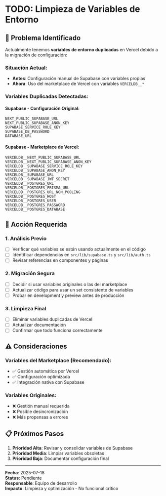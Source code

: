 # TODO: Limpieza de Variables de Entorno

## 🚨 Problema Identificado

Actualmente tenemos **variables de entorno duplicadas** en Vercel debido a la migración de configuración:

### Situación Actual:
- **Antes**: Configuración manual de Supabase con variables propias
- **Ahora**: Uso del marketplace de Vercel con variables `VERCELDB__*`

### Variables Duplicadas Detectadas:

#### Supabase - Configuración Original:
```
NEXT_PUBLIC_SUPABASE_URL
NEXT_PUBLIC_SUPABASE_ANON_KEY  
SUPABASE_SERVICE_ROLE_KEY
SUPABASE_DB_PASSWORD
DATABASE_URL
```

#### Supabase - Marketplace de Vercel:
```
VERCELDB__NEXT_PUBLIC_SUPABASE_URL
VERCELDB__NEXT_PUBLIC_SUPABASE_ANON_KEY
VERCELDB__SUPABASE_SERVICE_ROLE_KEY
VERCELDB__SUPABASE_ANON_KEY
VERCELDB__SUPABASE_URL
VERCELDB__SUPABASE_JWT_SECRET
VERCELDB__POSTGRES_URL
VERCELDB__POSTGRES_PRISMA_URL
VERCELDB__POSTGRES_URL_NON_POOLING
VERCELDB__POSTGRES_HOST
VERCELDB__POSTGRES_USER
VERCELDB__POSTGRES_PASSWORD
VERCELDB__POSTGRES_DATABASE
```

## 🎯 Acción Requerida

### 1. **Análisis Previo**
- [ ] Verificar qué variables se están usando actualmente en el código
- [ ] Identificar dependencias en `src/lib/supabase.ts` y `src/lib/auth.ts`
- [ ] Revisar referencias en componentes y páginas

### 2. **Migración Segura**
- [ ] Decidir si usar variables originales o las del marketplace
- [ ] Actualizar código para usar un set consistente de variables
- [ ] Probar en development y preview antes de producción

### 3. **Limpieza Final**
- [ ] Eliminar variables duplicadas de Vercel
- [ ] Actualizar documentación
- [ ] Confirmar que todo funciona correctamente

## ⚠️ Consideraciones

### Variables del Marketplace (Recomendado):
- ✅ Gestión automática por Vercel
- ✅ Configuración optimizada
- ✅ Integración nativa con Supabase

### Variables Originales:
- ❌ Gestión manual requerida
- ❌ Posible desincronización
- ❌ Más propensas a errores

## 📋 Próximos Pasos

1. **Prioridad Alta**: Revisar y consolidar variables de Supabase
2. **Prioridad Media**: Limpiar variables obsoletas
3. **Prioridad Baja**: Documentar configuración final

---

**Fecha**: 2025-07-18  
**Status**: Pendiente  
**Responsable**: Equipo de desarrollo  
**Impacto**: Limpieza y optimización - No funcional crítico